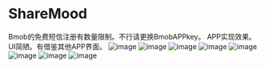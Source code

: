 # ShareMood
Bmob的免费短信注册有数量限制。不行请更换BmobAPPkey。
APP实现效果。UI简陋。有借鉴其他APP界面。
![image](https://github.com/mensaoselang/ShareMood/blob/master/images/Screenshot_2019-01-04-22-01-05-456_com.example.sharemood.png)
![image](https://github.com/mensaoselang/ShareMood/blob/master/images/Screenshot_2019-01-04-22-16-25-706_com.example.sharemood.png)
![image](https://github.com/mensaoselang/ShareMood/blob/master/images/Screenshot_2019-01-04-22-55-39-651_com.example.sharemood.png)
![image](https://github.com/mensaoselang/ShareMood/blob/master/images/Screenshot_2019-01-04-22-56-06-565_com.example.sharemood.png)
![image](https://github.com/mensaoselang/ShareMood/blob/master/images/Screenshot_2019-01-04-22-56-44-496_com.example.sharemood.png)
![image](https://github.com/mensaoselang/ShareMood/blob/master/images/Screenshot_2019-01-04-22-56-48-401_com.example.sharemood.png)
![image](https://github.com/mensaoselang/ShareMood/blob/master/images/Screenshot_2019-01-04-22-57-00-304_com.example.sharemood.png)
![image](https://github.com/mensaoselang/ShareMood/blob/master/images/Screenshot_2019-01-04-22-57-05-466_com.example.sharemood.png)
